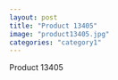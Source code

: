 ```yaml
---
layout: post
title: "Product 13405"
image: "product13405.jpg"
categories: "category1"
---
```

Product 13405
